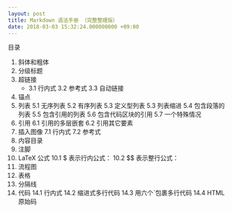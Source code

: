 ```yaml
---
layout: post
title: Markdown 语法手册 （完整整理版）
date: 2018-03-03 15:32:24.000000000 +09:00
---
```


目录
 1. 斜体和粗体
 2. 分级标题
 3. 超链接
     * 3.1 行内式
     3.2 参考式
     3.3 自动链接
 4. 锚点
 5. 列表
     5.1 无序列表
     5.2 有序列表
     5.3 定义型列表
     5.3 列表缩进
     5.4 包含段落的列表
     5.5 包含引用的列表
     5.6 包含代码区块的引用
     5.7 一个特殊情况
 6. 引用
     6.1 引用的多层嵌套
     6.2 引用其它要素
 7. 插入图像
     7.1 行内式
     7.2 参考式
 8. 内容目录
 9. 注脚
 10. LaTeX 公式
     10.1 $ 表示行内公式：
     10.2 $$ 表示整行公式：
 11. 流程图
 12. 表格
 13. 分隔线
 14. 代码
     14.1 行内式
     14.2 缩进式多行代码
     14.3 用六个`包裹多行代码
     14.4 HTML 原始码
